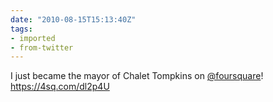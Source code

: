 ```yaml
---
date: "2010-08-15T15:13:40Z"
tags:
- imported
- from-twitter
---
```

I just became the mayor of Chalet Tompkins on [@foursquare](/twitter/#/foursquare)! https://4sq.com/dl2p4U
